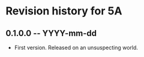 # Revision history for 5A

## 0.1.0.0 -- YYYY-mm-dd

* First version. Released on an unsuspecting world.
